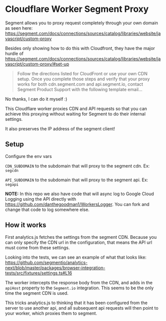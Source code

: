 # Cloudflare Worker Segment Proxy

Segment allows you to proxy request completely through your own domain as seen here: https://segment.com/docs/connections/sources/catalog/libraries/website/javascript/custom-proxy

Besides only showing how to do this with Cloudfront, they have the major hurdle of https://segment.com/docs/connections/sources/catalog/libraries/website/javascript/custom-proxy/#set-up

> Follow the directions listed for CloudFront or use your own CDN setup. Once you complete those steps and verify that your proxy works for both cdn.segment.com and api.segment.io, contact Segment Product Support with the following template email...

No thanks, I can do it myself :)

This Cloudflare worker proxies CDN and API requests so that you can achieve this proxying without waiting for Segment to do their internal settings.

It also preserves the IP address of the segment client!

## Setup

Configure the env vars

`CDN_SUBDOMAIN` to the subdomain that will proxy to the segment cdn. Ex: `segcdn`

`API_SUBDOMAIN` to the subdomain that will proxy to the segment api. Ex: `segapi`

**NOTE:** In this repo we also have code that will async log to Google Cloud Logging using the API directly with https://github.com/danthegoodman1/WorkersLogger. You can fork and change that code to log somewhere else.

## How it works

First analytics.js fetches the settings from the segment CDN. Because you can only specify the CDN url in the configuration, that means the API url must come from these settings.

Looking into the tests, we can see an example of what that looks like: https://github.com/segmentio/analytics-next/blob/master/packages/browser-integration-tests/src/fixtures/settings.ts#L16

The worker intercepts the response body from the CDN, and adds in the `apiHost` property to the `Segment.io` integration. This seems to be the only time the segment CDN is used.

This tricks analytics.js to thinking that it has been configured from the server to use another api, and all subsequent api requests will then point to your worker, which proxies them to segment.
